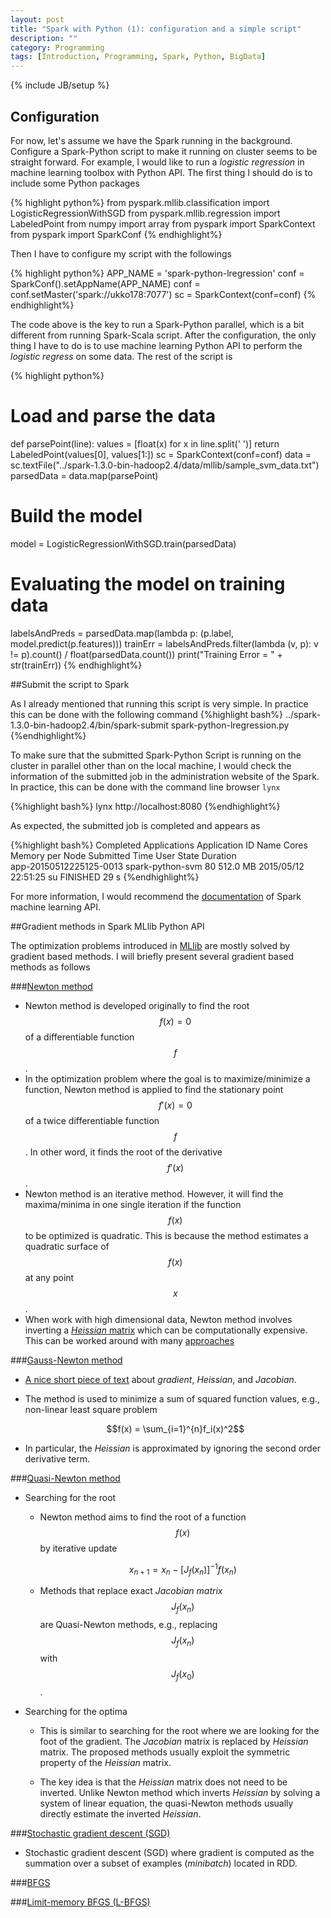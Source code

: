 ```yaml
---
layout: post
title: "Spark with Python (1): configuration and a simple script"
description: ""
category: Programming
tags: [Introduction, Programming, Spark, Python, BigData]
---
```

{% include JB/setup %}

<script type="text/javascript"
 src="http://cdn.mathjax.org/mathjax/latest/MathJax.js?config=TeX-AMS-MML_HTMLorMML">
</script>



## Configuration

For now, let's assume we have the Spark running in the background.
Configure a Spark-Python script to make it running on cluster seems to be straight forward.
For example, I would like to run a _logistic regression_ in machine learning toolbox with Python API.
The first thing I should do is to include some Python packages

{% highlight python%}
from pyspark.mllib.classification import LogisticRegressionWithSGD
from pyspark.mllib.regression import LabeledPoint
from numpy import array
from pyspark import SparkContext
from pyspark import SparkConf
{% endhighlight%} 

Then I have to configure my script with the followings

{% highlight python%}
APP_NAME = 'spark-python-lregression'
conf = SparkConf().setAppName(APP_NAME)
conf = conf.setMaster('spark://ukko178:7077')
sc = SparkContext(conf=conf)
{% endhighlight%}

The code above is the key to run a Spark-Python parallel, which is a bit different from running Spark-Scala script.
After the configuration, the only thing I have to do is to use machine learning Python API to perform the _logistic regress_ on some data.
The rest of the script is

{% highlight python%}
# Load and parse the data
def parsePoint(line):
    values = [float(x) for x in line.split(' ')]
    return LabeledPoint(values[0], values[1:])
sc = SparkContext(conf=conf)
data = sc.textFile("../spark-1.3.0-bin-hadoop2.4/data/mllib/sample_svm_data.txt")
parsedData = data.map(parsePoint)
# Build the model
model = LogisticRegressionWithSGD.train(parsedData)
# Evaluating the model on training data
labelsAndPreds = parsedData.map(lambda p: (p.label, model.predict(p.features)))
trainErr = labelsAndPreds.filter(lambda (v, p): v != p).count() / float(parsedData.count())
print("Training Error = " + str(trainErr))
{% endhighlight%}

##Submit the script to Spark

As I already mentioned that running this script is very simple.
In practice this can be done with the following command
{%highlight bash%}
../spark-1.3.0-bin-hadoop2.4/bin/spark-submit spark-python-lregression.py
{%endhighlight%} 

To make sure that the submitted Spark-Python Script is running on the cluster in parallel other than on the local machine, I would check the information of the submitted job in the administration website of the Spark.
In practice, this can be done with the command line browser `lynx`

{%highlight bash%}
lynx http://localhost:8080
{%endhighlight%}

As expected, the submitted job is completed and appears as

{%highlight bash%}
Completed Applications Application ID Name Cores Memory per Node Submitted Time User State Duration                                                                                                                                                 
app-20150512225125-0013 spark-python-svm 80 512.0 MB 2015/05/12 22:51:25 su FINISHED 29 s
{%endhighlight%}

For more information, I would recommend the [documentation](https://spark.apache.org/docs/latest/mllib-guide.html) of Spark machine learning API.


##Gradient methods in Spark MLlib Python API

The optimization problems introduced in [MLlib](https://spark.apache.org/docs/latest/mllib-optimization.html#update-schemes-for-distributed-sgd) are mostly solved by gradient based methods.
I will briefly present several gradient based methods as follows

###[Newton method](https://en.wikipedia.org/wiki/Newton%27s_method_in_optimization)

   - Newton method is developed originally to find the root $$f(x)=0$$ of a differentiable function $$f$$.
   - In the optimization problem where the goal is to maximize/minimize a function, Newton method is applied to find the stationary point $$f'(x)=0$$ of a twice differentiable function $$f$$. In other word, it finds the root of the derivative $$f'(x)$$.
   - Newton method is an iterative method. However, it will find the maxima/minima in one single iteration if the function $$f(x)$$ to be optimized is quadratic. This is because the method estimates a quadratic surface of $$f(x)$$ at any point $$x$$.
   - When work with high dimensional data, Newton method involves inverting a [_Heissian_ matrix](https://en.wikipedia.org/wiki/Hessian_matrix) which can be computationally expensive. This can be worked around with many [approaches](https://en.wikipedia.org/wiki/Newton%27s_method_in_optimization)

###[Gauss-Newton method](https://en.wikipedia.org/wiki/Gauss–Newton_algorithm)

   - [A nice short piece of text](http://www.value-at-risk.net/functions/) about _gradient_, _Heissian_, and _Jacobian_.
   - The method is used to minimize a sum of squared function values, e.g., non-linear least square problem

      $$f(x) = \sum_{i=1}^{n}f_i(x)^2$$

   - In particular, the _Heissian_ is approximated by ignoring the second order derivative term.

###[Quasi-Newton method](https://en.wikipedia.org/wiki/Quasi-Newton_method)

   - Searching for the root

      - Newton method aims to find the root of a function $$f(x)$$ by iterative update

         $$x_{n+1} = x_{n} - [J_f(x_n)]^{-1}f(x_n)$$

      - Methods that replace exact _Jacobian matrix_ $$J_f(x_n)$$ are Quasi-Newton methods, e.g., replacing $$J_f(x_n)$$ with $$J_f(x_0)$$.

   - Searching for the optima

      - This is similar to searching for the root where we are looking for the foot of the gradient. The _Jacobian_ matrix is replaced by _Heissian_ matrix. The proposed methods usually exploit the symmetric property of the _Heissian_ matrix.

      - The key idea is that the _Heissian_ matrix does not need to be inverted. Unlike Newton method which inverts _Heissian_ by solving a system of linear equation, the quasi-Newton methods usually directly estimate the inverted _Heissian_.

###[Stochastic gradient descent (SGD)]()
   - Stochastic gradient descent (SGD) where gradient is computed as the summation over a subset of examples (_minibatch_) located in RDD.


###[BFGS](https://en.wikipedia.org/wiki/Broyden–Fletcher–Goldfarb–Shanno_algorithm)

###[Limit-memory BFGS (L-BFGS)]()






